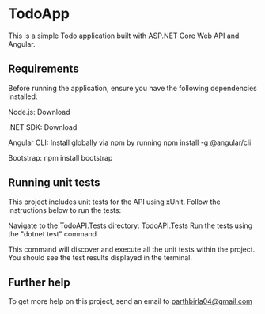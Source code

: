 # TodoApp

This is a simple Todo application built with ASP.NET Core Web API and Angular.

## Requirements

Before running the application, ensure you have the following dependencies installed:

Node.js: Download

.NET SDK: Download

Angular CLI: Install globally via npm by running npm install -g @angular/cli

Bootstrap: npm install bootstrap

## Running unit tests
This project includes unit tests for the API using xUnit. Follow the instructions below to run the tests:

Navigate to the TodoAPI.Tests directory: TodoAPI.Tests
Run the tests using the "dotnet test" command

This command will discover and execute all the unit tests within the project. You should see the test results displayed in the terminal.

## Further help

To get more help on this project, send an email to parthbirla04@gmail.com
